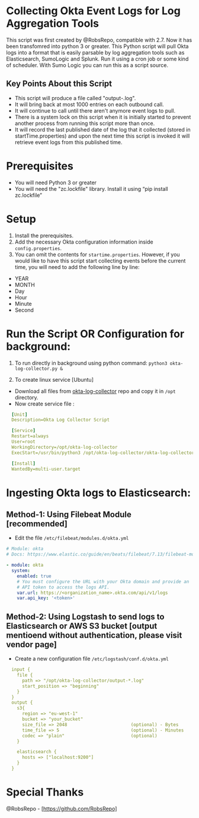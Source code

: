 # Collecting Okta Event Logs for Log Aggregation Tools

This script was first created by @RobsRepo, compatible with 2.7. Now it has been transfomred into python 3 or greater.
This Python script will pull Okta logs into a format that is easily parsable by log aggregation tools such as Elasticsearch, SumoLogic and Splunk. Run it using a cron job or some kind of scheduler. With Sumo Logic you can run this as a script source.

## Key Points About this Script
  - This script will produce a file called "output-<current date>.log".
  - It will bring back at most 1000 entries on each outbound call. 
  - It will continue to call until there aren't anymore event logs to pull.
  - There is a system lock on this script when it is initially started to prevent another process from running this script more than once.
  - It will record the last published date of the log that it collected (stored in startTime.properties) and upon the next time this script is invoked it will retrieve event logs from this published time.

# Prerequisites
-	You will need Python 3 or greater
-	You will need the "zc.lockfile" library. Install it using “pip install zc.lockfile”

# Setup
1. Install the prerequisites.
2. Add the necessary Okta configuration information inside `config.properties`.
3. You can omit the contents for `startime.properties`. However, if you would like to have this script start collecting events before the current time, you will need to add the following line by line:
 * YEAR
 * MONTH
 * Day
 * Hour
 * Minute
 * Second
 
# Run the Script OR Configuration for background:
1. To run directly in background using python command:
  `python3 okta-log-collector.py &`
  
2. To create linux service [Ubuntu]
  - Download all files from [okta-log-collector](https://github.com/0ccupi3R/automation-scripts/new/main/okta-log-collector) repo and copy it in `/opt` directory.
  - Now create service file :
```yaml
  [Unit]
  Description=Okta Log Collector Script

  [Service]
  Restart=always
  User=root
  WorkingDirectory=/opt/okta-log-collector
  ExecStart=/usr/bin/python3 /opt/okta-log-collector/okta-log-collector.py

  [Install]
  WantedBy=multi-user.target
```

# Ingesting Okta logs to Elasticsearch:
  ## Method-1: Using Filebeat Module [recommended]
  - Edit the file `/etc/filebeat/modules.d/okta.yml`
  ```yaml
  # Module: okta
  # Docs: https://www.elastic.co/guide/en/beats/filebeat/7.13/filebeat-module-okta.html

  - module: okta
    system:
      enabled: true
      # You must configure the URL with your Okta domain and provide an
      # API token to access the logs API.
      var.url: https://<organization_name>.okta.com/api/v1/logs
      var.api_key: '<token>'
  ```
  
  ## Method-2: Using Logstash to send logs to Elasticsearch or AWS S3 bucket [output mentioend without authentication, please visit vendor page]
  - Create a new configuration file `/etc/logstash/conf.d/okta.yml`
  ```yaml
    input {
      file {
        path => "/opt/okta-log-collector/output-*.log"
        start_position => "beginning"
      }
    }
    output {
      s3{
        region => "eu-west-1"
        bucket => "your_bucket"
        size_file => 2048                        (optional) - Bytes
        time_file => 5                           (optional) - Minutes
        codec => "plain"                         (optional)
      }
  
      elasticsearch {
        hosts => ["localhost:9200"]
      }
    }
  ```
  
# Special Thanks
  @RobsRepo - [https://github.com/RobsRepo]
